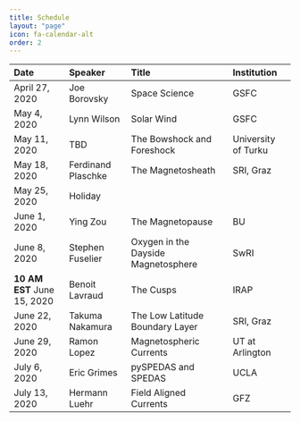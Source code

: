 ```yaml
---
title: Schedule
layout: "page"
icon: fa-calendar-alt
order: 2
---
```


| Date |Speaker | Title | Institution |
|:-----|:-------|:------|:------------|
| April 27, 2020 | Joe Borovsky | Space Science | GSFC |
| May 4, 2020 | Lynn Wilson | Solar Wind | GSFC |
| May 11, 2020 | TBD | The Bowshock and Foreshock | University of Turku |
| May 18, 2020 | Ferdinand Plaschke | The Magnetosheath | SRI, Graz |
| May 25, 2020 | Holiday |  |  |
| June 1, 2020 | Ying Zou | The Magnetopause | BU |
| June 8, 2020 | Stephen Fuselier | Oxygen in the Dayside Magnetosphere | SwRI |
| **10 AM EST** June 15, 2020 | Benoit Lavraud | The Cusps | IRAP |
| June 22, 2020 | Takuma   Nakamura | The Low Latitude Boundary Layer | SRI, Graz |
| June 29, 2020 | Ramon Lopez | Magnetospheric Currents | UT at Arlington |
| July 6, 2020 | Eric Grimes | pySPEDAS and SPEDAS | UCLA |
| July 13, 2020 | Hermann Luehr | Field Aligned Currents | GFZ |

